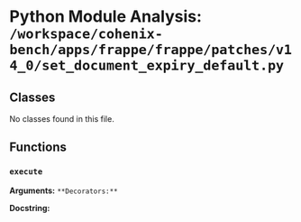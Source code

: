 # Python Module Analysis: `/workspace/cohenix-bench/apps/frappe/frappe/patches/v14_0/set_document_expiry_default.py`

## Classes

No classes found in this file.


## Functions

### `execute`
**Arguments:** ``
**Decorators:** ``

**Docstring:**
```

```

